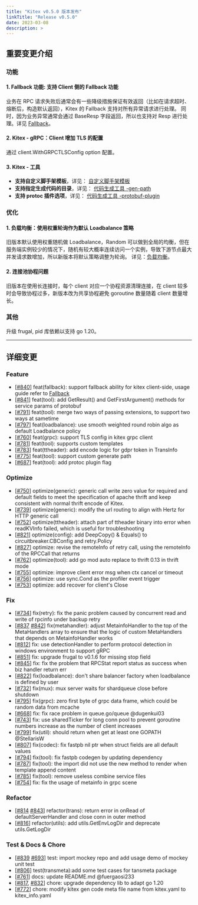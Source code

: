```yaml
---
title: "Kitex v0.5.0 版本发布"
linkTitle: "Release v0.5.0"
date: 2023-03-08
description: >
---
```


## 重要变更介绍

### 功能

#### 1. Fallback 功能: 支持 Client 侧的 Fallback 功能

  业务在 RPC 请求失败后通常会有一些降级措施保证有效返回（比如在请求超时、熔断后，构造默认返回），Kitex 的 Fallback 支持对所有异常请求进行处理。
  同时，因为业务异常通常会通过 BaseResp 字段返回，所以也支持对 Resp 进行处理。详见 [Fallback](https://www.cloudwego.io/zh/docs/kitex/tutorials/basic-feature/fallback/)。

#### 2. Kitex - gRPC：Client 增加 TLS 的配置

  通过 client.WithGRPCTLSConfig option 配置。

#### 3. Kitex - 工具
- **支持自定义脚手架模板**，详见： [自定义脚手架模板](https://www.cloudwego.io/zh/docs/kitex/tutorials/code-gen/custom_tpl/)
- **支持指定生成代码的目录**，详见： [代码生成工具 -gen-path](https://www.cloudwego.io/zh/docs/kitex/tutorials/code-gen/code_generation/#-gen-path) 
- **支持 protoc 插件选项**，详见： [代码生成工具 -protobuf-plugin](https://www.cloudwego.io/zh/docs/kitex/tutorials/code-gen/code_generation/#-protobuf-plugin)

### 优化

#### 1. 负载均衡：使用权重轮询作为默认 Loadbalance 策略

旧版本默认使用权重随机做 Loadbalance，Random 可以做到全局的均衡，但在服务端实例较少的情况下，随机有较大概率连续访问一个实例，导致下游节点最大并发请求数增加，所以新版本将默认策略调整为轮询。
详见：[负载均衡](https://www.cloudwego.io/zh/docs/kitex/tutorials/basic-feature/loadbalance/)。

#### 2. 连接池协程问题

旧版本在使用长连接时，每个 client 对应一个协程资源清理连接，在 client 较多时会导致协程过多，新版本改为共享协程避免 goroutine 数量随着 client 数量增长。

### 其他

升级 frugal, pid 库依赖以支持 go 1.20。

----

## 详细变更

### Feature

- [[#840](https://github.com/cloudwego/kitex/pull/840)] feat(fallback): support fallback ability for kitex client-side, usage guide refer to [Fallback](https://www.cloudwego.io/docs/kitex/tutorials/basic-feature/fallback)
- [[#841](https://github.com/cloudwego/kitex/pull/841)] feat(tool): add GetResult() and GetFirstArgument() methods for service params of protobuf
- [[#791](https://github.com/cloudwego/kitex/pull/791)] feat(tool): merge two ways of passing extensions, to support two ways at sametime
- [[#797](https://github.com/cloudwego/kitex/pull/797)] feat(loadbalance): use smooth weighted round robin algo as default Loadbalance policy
- [[#760](https://github.com/cloudwego/kitex/pull/760)] feat(grpc): support TLS config in kitex grpc client
- [[#781](https://github.com/cloudwego/kitex/pull/781)] feat(tool): supports custom templates
- [[#783](https://github.com/cloudwego/kitex/pull/783)] feat(ttheader): add encode logic for gdpr token in TransInfo
- [[#775](https://github.com/cloudwego/kitex/pull/775)] feat(tool): support custom generate path
- [[#687](https://github.com/cloudwego/kitex/pull/687)] feat(tool): add protoc plugin flag

### Optimize

- [[#750](https://github.com/cloudwego/kitex/pull/750)] optimize(generic): generic call write zero value for required and default fields to meet the specification of apache thrift and keep consistent with normal thrift encode of Kitex.
- [[#739](https://github.com/cloudwego/kitex/pull/739)] optimize(generic): modify the url routing  to align with Hertz for HTTP generic call
- [[#752](https://github.com/cloudwego/kitex/pull/752)] optimize(ttheader): attach part of ttheader binary into error when readKVInfo failed, which is useful for troubleshooting
- [[#821](https://github.com/cloudwego/kitex/pull/821)] optimize(config): add DeepCopy() & Equals() to circuitbreaker.CBConfig and retry.Policy
- [[#827](https://github.com/cloudwego/kitex/pull/827)] optimize: revise the remoteInfo of retry call, using the remoteInfo of the RPCCall that returns
- [[#762](https://github.com/cloudwego/kitex/pull/762)] optimize(tool): add go mod auto replace to thrift 0.13 in thrift mode
- [[#755](https://github.com/cloudwego/kitex/pull/755)] optimize: improve client error msg when ctx cancel or timeout
- [[#756](https://github.com/cloudwego/kitex/pull/756)] optimize: use sync.Cond as the profiler event trigger
- [[#753](https://github.com/cloudwego/kitex/pull/753)] optimize: add recover for client's Close

### Fix

- [[#734](https://github.com/cloudwego/kitex/pull/734)] fix(retry): fix the panic problem caused by concurrent read and write of rpcinfo under backup retry
- [[#837](https://github.com/cloudwego/kitex/pull/837) [#842](https://github.com/cloudwego/kitex/pull/842)] fix(metahandler): adjust MetainfoHandler to the top of the MetaHandlers array to ensure that the logic of custom MetaHandlers that depends on MetainfoHandler works
- [[#812](https://github.com/cloudwego/kitex/pull/812)] fix: use detectionHandler to perform protocol detection in windows environment to support gRPC
- [[#851](https://github.com/cloudwego/kitex/pull/851)] fix: upgrade frugal to v0.1.6 for missing stop field
- [[#845](https://github.com/cloudwego/kitex/pull/845)] fix: fix the problem that RPCStat report status as success when biz handler return err
- [[#822](https://github.com/cloudwego/kitex/pull/822)] fix(loadbalance): don't share balancer factory when loadbalance is defined by user
- [[#732](https://github.com/cloudwego/kitex/pull/732)] fix(mux): mux server waits for shardqueue close before shutdown
- [[#795](https://github.com/cloudwego/kitex/pull/795)] fix(grpc): zero first byte of grpc data frame, which could be random data from mcache
- [[#668](https://github.com/cloudwego/kitex/pull/668)] fix: fix race problem in queue.go/queue @dugenkui03
- [[#743](https://github.com/cloudwego/kitex/pull/743)] fix: use sharedTicker for long conn pool to prevent goroutine numbers increase as the number of client increases
- [[#799](https://github.com/cloudwego/kitex/pull/799)] fix(util): should return when get at least one GOPATH @StellarisW
- [[#807](https://github.com/cloudwego/kitex/pull/807)] fix(codec): fix fastpb nil ptr when struct fields are all default values
- [[#794](https://github.com/cloudwego/kitex/pull/794)] fix(tool): fix fastpb codegen by updating dependency
- [[#787](https://github.com/cloudwego/kitex/pull/787)] fix(tool): the import did not use the new method to render when template append content
- [[#785](https://github.com/cloudwego/kitex/pull/785)] fix(tool): remove useless combine service files
- [[#754](https://github.com/cloudwego/kitex/pull/754)] fix: fix the usage of metainfo in grpc scene

### Refactor

- [[#814](https://github.com/cloudwego/kitex/pull/814) [#843](https://github.com/cloudwego/kitex/pull/843)] refactor(trans): return error in onRead of defaultServerHandler and close conn in outer method
- [[#816](https://github.com/cloudwego/kitex/pull/816)] refactor(utils): add utils.GetEnvLogDir and deprecate utils.GetLogDir

### Test & Docs & Chore

- [[#839](https://github.com/cloudwego/kitex/pull/839) [#693](https://github.com/cloudwego/kitex/pull/693)] test: import mockey repo and add usage demo of mockey unit test
- [[#806](https://github.com/cloudwego/kitex/pull/806)] test(transmeta):add some test cases for tansmeta package
- [[#761](https://github.com/cloudwego/kitex/pull/761)] docs: update README.md @fuergaosi233
- [[#817](https://github.com/cloudwego/kitex/pull/817), [#832](https://github.com/cloudwego/kitex/pull/832)] chore: upgrade dependency lib to adapt go 1.20
- [[#772](https://github.com/cloudwego/kitex/pull/772)] chore: modify kitex gen code meta file name from kitex.yaml to kitex_info.yaml

